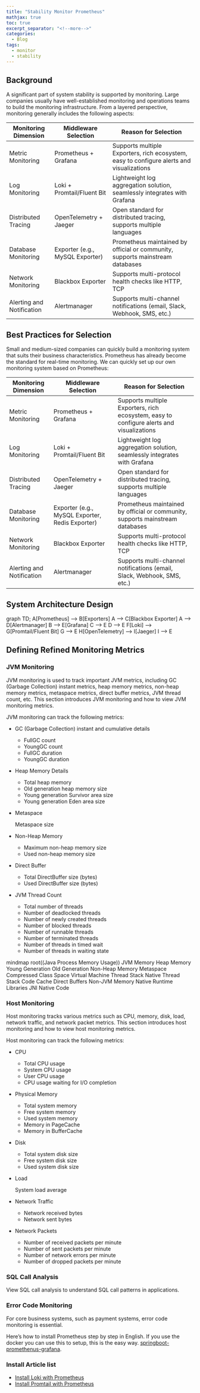 ```yaml
---
title: "Stability Monitor Prometheus"
mathjax: true
toc: true
excerpt_separator: "<!--more-->"
categories:
  - Blog
tags:
  - monitor
  - stability
---
```


## Background
A significant part of system stability is supported by monitoring. Large companies usually have well-established monitoring and operations teams to build the monitoring infrastructure. From a layered perspective, monitoring generally includes the following aspects:
<table>
  <thead>
    <tr>
      <th>Monitoring Dimension</th>
      <th>Middleware Selection</th>
      <th>Reason for Selection</th>
    </tr>
  </thead>
  <tbody>
    <tr>
      <td>Metric Monitoring</td>
      <td>Prometheus + Grafana</td>
      <td>Supports multiple Exporters, rich ecosystem, easy to configure alerts and visualizations</td>
    </tr>
    <tr>
      <td>Log Monitoring</td>
      <td>Loki + Promtail/Fluent Bit</td>
      <td>Lightweight log aggregation solution, seamlessly integrates with Grafana</td>
    </tr>
    <tr>
      <td>Distributed Tracing</td>
      <td>OpenTelemetry + Jaeger</td>
      <td>Open standard for distributed tracing, supports multiple languages</td>
    </tr>
    <tr>
      <td>Database Monitoring</td>
      <td>Exporter (e.g., MySQL Exporter)</td>
      <td>Prometheus maintained by official or community, supports mainstream databases</td>
    </tr>
    <tr>
      <td>Network Monitoring</td>
      <td>Blackbox Exporter</td>
      <td>Supports multi-protocol health checks like HTTP, TCP</td>
    </tr>
    <tr>
      <td>Alerting and Notification</td>
      <td>Alertmanager</td>
      <td>Supports multi-channel notifications (email, Slack, Webhook, SMS, etc.)</td>
    </tr>
  </tbody>
</table>

## Best Practices for Selection
Small and medium-sized companies can quickly build a monitoring system that suits their business characteristics. Prometheus has already become the standard for real-time monitoring. We can quickly set up our own monitoring system based on Prometheus:
<table>
  <thead>
    <tr>
      <th>Monitoring Dimension</th>
      <th>Middleware Selection</th>
      <th>Reason for Selection</th>
    </tr>
  </thead>
  <tbody>
    <tr>
      <td>Metric Monitoring</td>
      <td>Prometheus + Grafana</td>
      <td>Supports multiple Exporters, rich ecosystem, easy to configure alerts and visualizations</td>
    </tr>
    <tr>
      <td>Log Monitoring</td>
      <td>Loki + Promtail/Fluent Bit</td>
      <td>Lightweight log aggregation solution, seamlessly integrates with Grafana</td>
    </tr>
    <tr>
      <td>Distributed Tracing</td>
      <td>OpenTelemetry + Jaeger</td>
      <td>Open standard for distributed tracing, supports multiple languages</td>
    </tr>
    <tr>
      <td>Database Monitoring</td>
      <td>Exporter (e.g., MySQL Exporter, Redis Exporter)</td>
      <td>Prometheus maintained by official or community, supports mainstream databases</td>
    </tr>
    <tr>
      <td>Network Monitoring</td>
      <td>Blackbox Exporter</td>
      <td>Supports multi-protocol health checks like HTTP, TCP</td>
    </tr>
    <tr>
      <td>Alerting and Notification</td>
      <td>Alertmanager</td>
      <td>Supports multi-channel notifications (email, Slack, Webhook, SMS, etc.)</td>
    </tr>
  </tbody>
</table>

## System Architecture Design
<div class="mermaid">
  graph TD;
    A[Prometheus] --> B[Exporters]
    A --> C[Blackbox Exporter]
    A --> D[Alertmanager]
    B --> E[Grafana]
    C --> E
    D --> E
    F[Loki] --> G[Promtail/Fluent Bit]
    G --> E
    H[OpenTelemetry] --> I[Jaeger]
    I --> E
</div>

## Defining Refined Monitoring Metrics
### JVM Monitoring

JVM monitoring is used to track important JVM metrics, including GC (Garbage Collection) instant metrics, heap memory metrics, non-heap memory metrics, metaspace metrics, direct buffer metrics, JVM thread count, etc. This section introduces JVM monitoring and how to view JVM monitoring metrics.

JVM monitoring can track the following metrics:

- GC (Garbage Collection) instant and cumulative details
    - FullGC count
    - YoungGC count
    - FullGC duration
    - YoungGC duration
- Heap Memory Details
    - Total heap memory
    - Old generation heap memory size
    - Young generation Survivor area size
    - Young generation Eden area size
- Metaspace
    
    Metaspace size
    
- Non-Heap Memory
    - Maximum non-heap memory size
    - Used non-heap memory size
- Direct Buffer
    - Total DirectBuffer size (bytes)
    - Used DirectBuffer size (bytes)
- JVM Thread Count
    - Total number of threads
    - Number of deadlocked threads
    - Number of newly created threads
    - Number of blocked threads
    - Number of runnable threads
    - Number of terminated threads
    - Number of threads in timed wait
    - Number of threads in waiting state

<div class="mermaid">
mindmap
  root((Java Process Memory Usage))
    JVM Memory
      Heap Memory
        Young Generation
        Old Generation
      Non-Heap Memory
        Metaspace
        Compressed Class Space
        Virtual Machine Thread Stack
        Native Thread Stack
        Code Cache
        Direct Buffers
    Non-JVM Memory
      Native Runtime Libraries
      JNI Native Code
</div>

### Host Monitoring

Host monitoring tracks various metrics such as CPU, memory, disk, load, network traffic, and network packet metrics. This section introduces host monitoring and how to view host monitoring metrics.

Host monitoring can track the following metrics:

- CPU
    - Total CPU usage
    - System CPU usage
    - User CPU usage
    - CPU usage waiting for I/O completion
- Physical Memory
    - Total system memory
    - Free system memory
    - Used system memory
    - Memory in PageCache
    - Memory in BufferCache
- Disk
    - Total system disk size
    - Free system disk size
    - Used system disk size
- Load
    
    System load average
    
- Network Traffic
    - Network received bytes
    - Network sent bytes
- Network Packets
    - Number of received packets per minute
    - Number of sent packets per minute
    - Number of network errors per minute
    - Number of dropped packets per minute
    
### **SQL Call Analysis**

View SQL call analysis to understand SQL call patterns in applications.

### Error Code Monitoring

For core business systems, such as payment systems, error code monitoring is essential.

Here’s how to install Prometheus step by step in English. If you use the docker you can use this to setup, this is the easy way. [springboot-promethenus-grafana](https://github.com/maddenmanel/springboot-prometheus-grafana). 

### Install Article list

- [Install Loki with Prometheus](/tool/stability-monitor-loki/)
- [Install Promtail with Prometheus](/tool/stability-monitor-promtail/)
  
<script type="module">
  import mermaid from 'https://cdn.jsdelivr.net/npm/mermaid@10/dist/mermaid.esm.min.mjs';
  mermaid.initialize({ startOnLoad: true });
</script>
